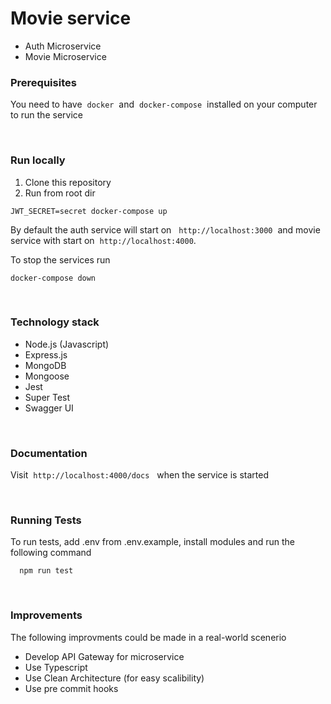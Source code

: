 # Movie service
- Auth Microservice
- Movie Microservice


### Prerequisites

You need to have &nbsp;`docker` &nbsp;and &nbsp;`docker-compose`&nbsp; installed on your computer to run the service

&nbsp;
### Run locally

1. Clone this repository
1. Run from root dir

```
JWT_SECRET=secret docker-compose up 
```

By default the auth service will start on &nbsp; `http://localhost:3000` &nbsp;and movie service with start on &nbsp;`http://localhost:4000`.


To stop the services run

```
docker-compose down
```
&nbsp;
### Technology stack
- Node.js (Javascript)
- Express.js
- MongoDB 
- Mongoose
- Jest 
- Super Test
- Swagger UI

&nbsp;
### Documentation
Visit &nbsp;`http://localhost:4000/docs` &nbsp; when the service is started

&nbsp;
### Running Tests

To run tests, add .env from .env.example, install modules and  run the following command

```
  npm run test
```

&nbsp;
### Improvements
The following improvments could be made in a real-world scenerio

- Develop API Gateway for microservice
- Use Typescript
- Use Clean Architecture (for easy scalibility)
- Use pre commit hooks

